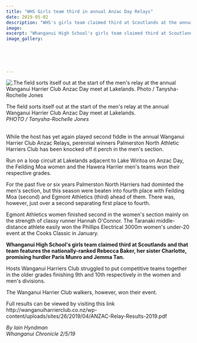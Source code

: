 ```yaml
---
title: "WHS Girls team third in annual Anzac Day Relays"
date: 2019-05-02
description: "WHS's girls team claimed third at Scoutlands at the annual Wanganui Harrier Club Anzac Day Relays..."
image: 
excerpt: "Whanganui High School's girls team claimed third at Scoutlands and that team features the nationally-ranked Rebecca Baker, her sister Charlotte, promising hurdler Paris Munro and Jemma Tan."
image_gallery:
    
    
    
    
    
---
```


<p><img src="https://www.nzherald.co.nz/resizer/ODNimwspwkBTL9ymdq2GuagNIlw=/620x349/smart/filters:quality(70)/arc-anglerfish-syd-prod-nzme.s3.amazonaws.com/public/EX7E5WBMUVCTRFEKNC63NDRQKM.jpg" alt=".The field sorts itself out at the start of the men's relay at the annual Wanganui Harrier Club Anzac Day meet at Lakelands. Photo / Tanysha-Rochelle Jones" /></p>
<p><span>The field sorts itself out at the start of the men's relay at the annual Wanganui Harrier Club Anzac Day meet at Lakelands.&nbsp;</span><br /><em>PHOTO / Tanysha-Rochelle Jones</em></p>
<p><br />While the host has yet again played second fiddle in the annual Wanganui Harrier Club Anzac Relays, perennial winners Palmerston North Athletic Harriers Club has been knocked off it perch in the men's section.</p>
<p>Run on a loop circuit at Lakelands adjacent to Lake Wiritoa on Anzac Day, the Feilding Moa women and the Hawera Harrier men's teams won their respective grades.</p>
<p>For the past five or six years Palmerston North Harriers had dominted the men's section, but this season were beaten into fourth place with Feilding Moa (second) and Egmont Athletics (third) ahead of them. There was, however, just over a second separating first place to fourth.</p>
<p>Egmont Athletics women finished second in the women's section mainly on the strength of classy runner Hannah O'Connor. The Taranaki middle-distance athlete easily won the Phillips Electrical 3000m women's under-20 event at the Cooks Classic in January.</p>
<p><strong>Whanganui High School's girls team claimed third at Scoutlands and that team features the nationally-ranked Rebecca Baker, her sister Charlotte, promising hurdler Paris Munro and Jemma Tan.</strong></p>
<p>Hosts Wanganui Harriers Club struggled to put competitive teams together in the older grades finishing 9th and 10th respectively in the women and men's divisions.</p>
<p>The Wanganui Harrier Club walkers, however, won their event.</p>
<p>Full results can be viewed by visiting this link http://wanganuiharrierclub.co.nz/wp-content/uploads/sites/26/2019/04/ANZAC-Relay-Results-2019.pdf</p>
<p><span><em>By Iain Hyndman</em><br /><em>Whanganui Chronicle 2/5/19</em><br /><em></em></span></p>

